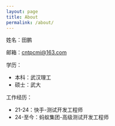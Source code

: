 ```yaml
---
layout: page
title: About
permalink: /about/
---
```


姓名：田鹏

邮箱：cntpcmi@163.com

学历：
- 本科：武汉理工
- 硕士：武大

工作经历：
- 21-24：快手-测试开发工程师
- 24-至今：蚂蚁集团-高级测试开发工程师

